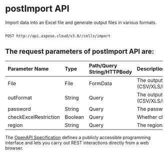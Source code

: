 # **postImport API**

Import data into an Excel file and generate output files in various formats. 

```bash

POST http://api.aspose.cloud/v3.0//cells/import

```

## The request parameters of **postImport** API are: 

| Parameter Name | Type | Path/Query String/HTTPBody | Description | 
| :- | :- | :- |:- | 
|File|File|FormData|The output data file format.(CSV/XLS/HTML/MHTML/ODS/PDF/XML/TXT/TIFF/XLSB/XLSM/XLSX/XLTM/XLTX/XPS/PNG/JPG/JPEG/GIF/EMF/BMP/MD[Markdown]/Numbers)|
|outFormat|String|Query|The output data file format.(CSV/XLS/HTML/MHTML/ODS/PDF/XML/TXT/TIFF/XLSB/XLSM/XLSX/XLTM/XLTX/XPS/PNG/JPG/JPEG/GIF/EMF/BMP/MD[Markdown]/Numbers)|
|password|String|Query|The password needed to open an Excel file.|
|checkExcelRestriction|Boolean|Query|Whether check restriction of excel file when user modify cells related objects.|
|region|String|Query|The regional settings for workbook.|


The [OpenAPI Specification](https://reference.aspose.cloud/cells/#/LightCellsController/PostImport) defines a publicly accessible programming interface and lets you carry out REST interactions directly from a web browser.
